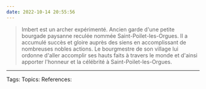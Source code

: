 ```yaml
---
date: 2022-10-14 20:55:56
---
```


> Imbert est un archer expérimenté. Ancien garde d'une petite bourgade paysanne reculée nommée Saint-Poilet-les-Orgues. Il a accumulé succès et gloire auprès des siens en accomplissant de nombreuses nobles actions. Le bourgmestre de son village lui ordonne d'aller accomplir ses hauts faits à travers le monde et d'ainsi apporter l'honneur et la célébrité à Saint-Poilet-les-Orgues.

___
Tags: 
Topics:
References:







